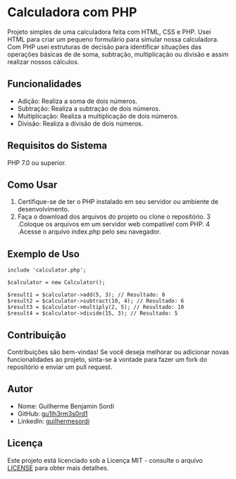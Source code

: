 # Calculadora com PHP

Projeto simples de uma calculadora feita com HTML, CSS e PHP.
Usei HTML para criar um pequeno formulário para simular nossa calculadora. Com PHP usei estruturas de decisão para identificar situações das operações básicas de de soma, subtração, multiplicação ou divisão e assim realizar nossos cálculos.

## Funcionalidades

- Adição: Realiza a soma de dois números.
- Subtração: Realiza a subtração de dois números.
- Multiplicação: Realiza a multiplicação de dois números.
- Divisão: Realiza a divisão de dois números.

## Requisitos do Sistema

PHP 7.0 ou superior.

## Como Usar

1. Certifique-se de ter o PHP instalado em seu servidor ou ambiente de desenvolvimento.
2. Faça o download dos arquivos do projeto ou clone o repositório.
3 .Coloque os arquivos em um servidor web compatível com PHP.
4 .Acesse o arquivo index.php pelo seu navegador.

## Exemplo de Uso

    include 'calculator.php';

    $calculator = new Calculator();

    $result1 = $calculator->add(5, 3); // Resultado: 8
    $result2 = $calculator->subtract(10, 4); // Resultado: 6
    $result3 = $calculator->multiply(2, 5); // Resultado: 10
    $result4 = $calculator->divide(15, 3); // Resultado: 5

## Contribuição

Contribuições são bem-vindas! Se você deseja melhorar ou adicionar novas funcionalidades ao projeto, sinta-se à vontade para fazer um fork do repositório e enviar um pull request.

## Autor

- Nome: Guilherme Benjamin Sordi
- GitHub: [gu1lh3rm3s0rd1](https://github.com/gu1lh3rm3s0rd1)
- LinkedIn: [guilhermesordi](https://www.linkedin.com/in/guilherme-sordi-33ab06233/)

## Licença

Este projeto está licenciado sob a Licença MIT - consulte o arquivo [LICENSE](LICENSE) para obter mais detalhes.
